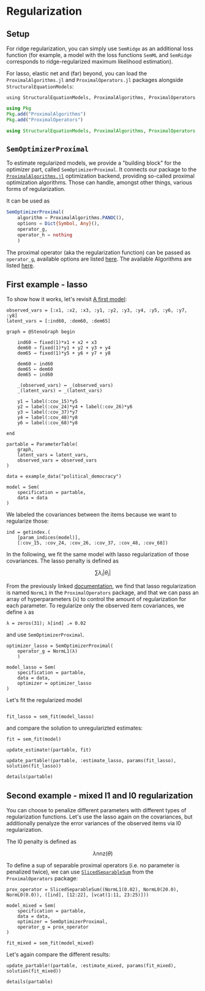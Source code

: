 # Regularization

## Setup

For ridge regularization, you can simply use `SemRidge` as an additional loss function 
(for example, a model with the loss functions `SemML` and `SemRidge` corresponds to ridge-regularized maximum likelihood estimation).

For lasso, elastic net and (far) beyond, you can load the `ProximalAlgorithms.jl` and `ProximalOperators.jl` packages alongside `StructuralEquationModels`:

```@setup reg
using StructuralEquationModels, ProximalAlgorithms, ProximalOperators
```

```julia
using Pkg
Pkg.add("ProximalAlgorithms")
Pkg.add("ProximalOperators")

using StructuralEquationModels, ProximalAlgorithms, ProximalOperators
```

## `SemOptimizerProximal`

To estimate regularized models, we provide a "building block" for the optimizer part, called `SemOptimizerProximal`.
It connects our package to the [`ProximalAlgorithms.jl`](https://github.com/JuliaFirstOrder/ProximalAlgorithms.jl) optimization backend, providing so-called proximal optimization algorithms. 
Those can handle, amongst other things, various forms of regularization.

It can be used as

```julia
SemOptimizerProximal(
    algorithm = ProximalAlgorithms.PANOC(),
    options = Dict{Symbol, Any}(),
    operator_g,
    operator_h = nothing
    )
```

The proximal operator (aka the regularization function) can be passed as `operator_g`, available options are listed [here](https://juliafirstorder.github.io/ProximalOperators.jl/stable/functions/).
The available Algorithms are listed [here](https://juliafirstorder.github.io/ProximalAlgorithms.jl/stable/guide/implemented_algorithms/).

## First example - lasso

To show how it works, let's revisit [A first model](@ref):

```@example reg
observed_vars = [:x1, :x2, :x3, :y1, :y2, :y3, :y4, :y5, :y6, :y7, :y8]
latent_vars = [:ind60, :dem60, :dem65]

graph = @StenoGraph begin

    ind60 → fixed(1)*x1 + x2 + x3
    dem60 → fixed(1)*y1 + y2 + y3 + y4
    dem65 → fixed(1)*y5 + y6 + y7 + y8

    dem60 ← ind60
    dem65 ← dem60
    dem65 ← ind60

    _(observed_vars) ↔ _(observed_vars)
    _(latent_vars) ↔ _(latent_vars)

    y1 ↔ label(:cov_15)*y5
    y2 ↔ label(:cov_24)*y4 + label(:cov_26)*y6
    y3 ↔ label(:cov_37)*y7
    y4 ↔ label(:cov_48)*y8
    y6 ↔ label(:cov_68)*y8

end

partable = ParameterTable(
    graph,
    latent_vars = latent_vars, 
    observed_vars = observed_vars
)

data = example_data("political_democracy")

model = Sem(
    specification = partable,
    data = data
)
```

We labeled the covariances between the items because we want to regularize those:

```@example reg
ind = getindex.(
    [param_indices(model)], 
    [:cov_15, :cov_24, :cov_26, :cov_37, :cov_48, :cov_68])
```

In the following, we fit the same model with lasso regularization of those covariances.
The lasso penalty is defined as

```math
\sum \lambda_i \lvert \theta_i \rvert
```

From the previously linked [documentation](https://juliafirstorder.github.io/ProximalOperators.jl/stable/functions/#ProximalOperators.NormL1), we find that lasso regularization is named `NormL1` in the `ProximalOperators` package, and that we can pass an array of hyperparameters (`λ`) to control the amount of regularization for each parameter. To regularize only the observed item covariances, we define `λ` as

```@example reg
λ = zeros(31); λ[ind] .= 0.02
```

and use `SemOptimizerProximal`.

```@example reg
optimizer_lasso = SemOptimizerProximal(
    operator_g = NormL1(λ)
    )

model_lasso = Sem(
    specification = partable,
    data = data,
    optimizer = optimizer_lasso
)
```

Let's fit the regularized model

```@example reg

fit_lasso = sem_fit(model_lasso)
```

and compare the solution to unregularizted estimates:

```@example reg
fit = sem_fit(model)

update_estimate!(partable, fit)

update_partable!(partable, :estimate_lasso, params(fit_lasso), solution(fit_lasso))

details(partable)
```

## Second example - mixed l1 and l0 regularization

You can choose to penalize different parameters with different types of regularization functions.
Let's use the lasso again on the covariances, but additionally penalyze the error variances of the observed items via l0 regularization.

The l0 penalty is defined as
```math
\lambda \mathrm{nnz}(\theta)
```

To define a sup of separable proximal operators (i.e. no parameter is penalized twice),
we can use [`SlicedSeparableSum`](https://juliafirstorder.github.io/ProximalOperators.jl/stable/calculus/#ProximalOperators.SlicedSeparableSum) from the `ProximalOperators` package:

```@example reg
prox_operator = SlicedSeparableSum((NormL1(0.02), NormL0(20.0), NormL0(0.0)), ([ind], [12:22], [vcat(1:11, 23:25)]))

model_mixed = Sem(
    specification = partable,
    data = data,
    optimizer = SemOptimizerProximal,
    operator_g = prox_operator
)

fit_mixed = sem_fit(model_mixed)
```

Let's again compare the different results:

```@example reg
update_partable!(partable, :estimate_mixed, params(fit_mixed), solution(fit_mixed))

details(partable)
```